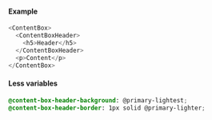 #### Example

```js
<ContentBox>
  <ContentBoxHeader>
    <h5>Header</h5>
  </ContentBoxHeader>
  <p>Content</p>
</ContentBox>
```

#### Less variables

```css
@content-box-header-background: @primary-lightest;
@content-box-header-border: 1px solid @primary-lighter;
```
